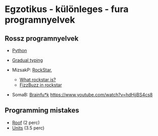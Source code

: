 # Egzotikus - különleges - fura programnyelvek

## Rossz programnyelvek

* [Python](https://youtu.be/vcFBwt1nu2U?t=877)
* [Gradual typing](https://youtu.be/vcFBwt1nu2U?t=1970)

* MizsakP: [RockStar](https://codewithrockstar.com/),
  * [What rockstar is?](https://youtu.be/6avJHaC3C2U?t=2793)
  * [FizzBuzz in rockstar](https://youtu.be/6avJHaC3C2U?t=3348)

* SomaB: [Brainfu*k](https://esolangs.org/wiki/Brainfuck)
https://www.youtube.com/watch?v=hdHjjBS4cs8


## Programming mistakes

* [Roof](https://youtu.be/YfKzJuXmZX8?t=1689) (2 perc)
* [Units](https://youtu.be/YfKzJuXmZX8?t=2377) (3.5 perc)
